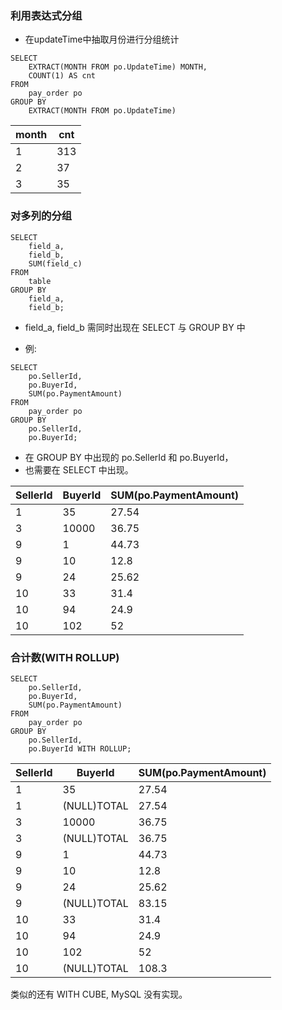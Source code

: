 ### 利用表达式分组

- 在updateTime中抽取月份进行分组统计
```
SELECT
    EXTRACT(MONTH FROM po.UpdateTime) MONTH,
    COUNT(1) AS cnt
FROM
    pay_order po
GROUP BY
    EXTRACT(MONTH FROM po.UpdateTime)
```

| month | cnt   |
| ---   | ---   |
| 1     | 313   |
| 2     | 37    |
| 3     | 35    |

### 对多列的分组
```
SELECT
    field_a,
    field_b,
    SUM(field_c)
FROM
    table
GROUP BY
    field_a,
    field_b;
```

- field_a, field_b 需同时出现在 SELECT 与 GROUP BY 中

- 例:
```
SELECT
    po.SellerId,
    po.BuyerId,
    SUM(po.PaymentAmount)
FROM
    pay_order po
GROUP BY
    po.SellerId,
    po.BuyerId;
```
- 在 GROUP BY 中出现的 po.SellerId 和 po.BuyerId，
- 也需要在 SELECT 中出现。

| SellerId  | BuyerId   | SUM(po.PaymentAmount)|
| ---       | ---       | ---       |
| 1         | 35        | 27.54     |
| 3         | 10000     | 36.75     |
| 9         | 1         | 44.73     |
| 9         | 10        | 12.8      |
| 9         | 24        | 25.62     |
| 10        | 33        | 31.4      |
| 10        | 94        | 24.9      |
| 10        | 102       | 52        |



### 合计数(WITH ROLLUP)
```
SELECT
    po.SellerId,
    po.BuyerId,
    SUM(po.PaymentAmount)
FROM
    pay_order po
GROUP BY
    po.SellerId,
    po.BuyerId WITH ROLLUP;
```

| SellerId  | BuyerId   | SUM(po.PaymentAmount)|
| ---       | ---       | ---       |
| 1         | 35        | 27.54     |
| 1         |(NULL)TOTAL| 27.54     |
| 3         | 10000     | 36.75     |
| 3         |(NULL)TOTAL| 36.75     |
| 9         | 1         | 44.73     |
| 9         | 10        | 12.8      |
| 9         | 24        | 25.62     |
| 9         |(NULL)TOTAL| 83.15     |
| 10        | 33        | 31.4      |
| 10        | 94        | 24.9      |
| 10        | 102       | 52        |
| 10        |(NULL)TOTAL| 108.3     |

类似的还有 WITH CUBE, MySQL 没有实现。